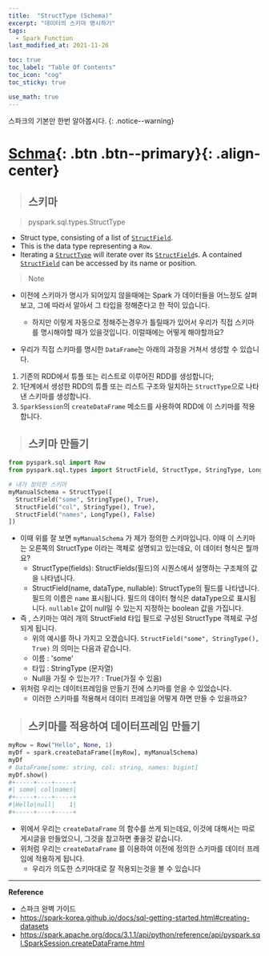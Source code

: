 ```yaml
---
title:  "StructType (Schema)"
excerpt: "데이터의 스키마 명시하기"
tags:
  - Spark_Function
last_modified_at: 2021-11-26

toc: true
toc_label: "Table Of Contents"
toc_icon: "cog"
toc_sticky: true

use_math: true
---
```


스파크의 기본만 한번 알아봅시다.
{: .notice--warning}

# [Schma](#link){: .btn .btn--primary}{: .align-center}

> ## 스키마

> pyspark.sql.types.StructType

- Struct type, consisting of a list of [`StructField`](https://spark.apache.org/docs/latest/api/python/reference/api/pyspark.sql.types.StructField.html#pyspark.sql.types.StructField).
- This is the data type representing a `Row`.
- Iterating a [`StructType`](https://spark.apache.org/docs/latest/api/python/reference/api/pyspark.sql.types.StructType.html#pyspark.sql.types.StructType) will iterate over its [`StructField`](https://spark.apache.org/docs/latest/api/python/reference/api/pyspark.sql.types.StructField.html#pyspark.sql.types.StructField)s. A contained [`StructField`](https://spark.apache.org/docs/latest/api/python/reference/api/pyspark.sql.types.StructField.html#pyspark.sql.types.StructField) can be accessed by its name or position.

> Note

- 이전에 스키마가 명시가 되어있지 않을때에는 Spark 가 데이터들을 어느정도 살펴보고, 그에 따라서 알아서 그 타입을 정해준다고 한 적이 있습니다.
  - 하지만 이렇게 자동으로 정해주는경우가 틀릴때가 있어서 우리가 직접 스키마를 명시해야할 때가 있을것입니다. 이럴때에는 어떻게 해야할까요?


- 우리가 직접 스키마를 명시한 `DataFrame`는 아래의 과정을 거쳐서 생성할 수 있습니다.

1. 기존의 RDD에서 튜플 또는 리스트로 이루어진 RDD를 생성합니다;
2. 1단계에서 생성한 RDD의 튜플 또는 리스트 구조와 일치하는 `StructType`으로 나타낸 스키마를 생성합니다.
3. `SparkSession`의 `createDataFrame` 메소드를 사용하여 RDD에 이 스키마를 적용합니다.

> ## 스키마 만들기

```python
from pyspark.sql import Row
from pyspark.sql.types import StructField, StructType, StringType, LongType

# 내가 정의한 스키마
myManualSchema = StructType([
  StructField("some", StringType(), True),
  StructField("col", StringType(), True),
  StructField("names", LongType(), False)
])
```

- 이때 위를 잘 보면 `myManualSchema` 가 제가 정의한 스키마입니다. 이때 이 스키마는 오른쪽의 StructType 이라는 객체로 설명되고 있는데요, 이 데이터 형식은 뭘까요?
  - StructType(fields): StructFields(필드)의 시퀀스에서 설명하는 구조체의 값을 나타냅니다.
  - StructField(name, dataType, nullable): StructType의 필드를 나타냅니다. 필드의 이름은  `name` 표시됩니다. 필드의 데이터 형식은 dataType으로 표시됩니다. `nullable` 값이 null일 수 있는지 지정하는 boolean 값을 가집니다.
- 즉 , 스키마는 여러 개의 StructField 타입 필드로 구성된 StructType 객체로 구성되게 됩니다. 
  - 위의 예시를 하나 가지고 오겠습니다. `StructField("some", StringType(), True)` 의 의미는 다음과 같습니다.
  - 이름 : 'some'
  - 타입 : StringType (문자열)
  - Null을 가질 수 있는가? : True(가질 수 있음)
- 위처럼 우리는 데이터프레임을 만들기 전에 스키마를 얻을 수 있었습니다.
  - 이러한 스키마를 적용해서 데이터 프레임을 어떻게 하면 만들 수 있을까요? 

> ## 스키마를 적용하여 데이터프레임 만들기

```python
myRow = Row("Hello", None, 1)
myDf = spark.createDataFrame([myRow], myManualSchema)
myDf
# DataFrame[some: string, col: string, names: bigint]
myDf.show()
#+-----+----+-----+
#| some| col|names|
#+-----+----+-----+
#|Hello|null|    1|
#+-----+----+-----+
```

- 위에서 우리는 `createDataFrame` 의 함수를 쓰게 되는데요, 이것에 대해서는 따로 게시글을 만들었으니, 그것을 참고하면 좋을것 같습니다.
- 위처럼 우리는 `createDataFrame` 를 이용하여 이전에 정의한 스키마를 데이터 프레임에 적용하게 됩니다.
  - 우리가 의도한 스키마대로 잘 적용되는것을 볼 수 있습니다

---

**Reference**

- 스파크 완벽 가이드
- <https://spark-korea.github.io/docs/sql-getting-started.html#creating-datasets>
- <https://spark.apache.org/docs/3.1.1/api/python/reference/api/pyspark.sql.SparkSession.createDataFrame.html>



